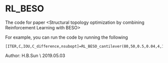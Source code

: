 # RL_BESO
The code for paper &lt;Structural topology optimization by combining Reinforcement Learning with BESO>

For example, you can run the code by running the following
```
[ITER,C,IOU,C_difference,nsubopt]=RL_BESO_cantilever(80,50,0.5,0.04,4,1,0.1,0.005);
```
Author: H.B.Sun \ 2019.05.03
